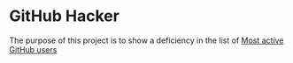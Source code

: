 # GitHub Hacker

The purpose of this project is to show a deficiency in the list of [Most active GitHub users](https://commits.top)
